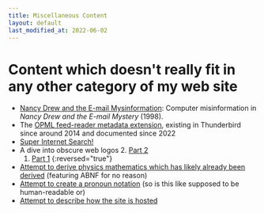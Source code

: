 ```yaml
---
title: Miscellaneous Content
layout: default
last_modified_at: 2022-06-02
---
```

# Content which doesn't really fit in any other category of my web site

- [Nancy Drew and the E-mail Mysinformation](/2023/06/12/nancy-drew-and-the-e-mail-mysinformation): Computer misinformation in <i>Nancy Drew and the E-mail Mystery</i> (1998).
- The [OPML feed-reader metadata extension](/2022/09/01/opml-feed-reader-metadata), existing in Thunderbird since around 2014 and documented since 2022
- [Super Internet Search!](/super-search.html)
- A dive into obscure web logos
  2. [Part 2](/2021/10/06/obscure-web-logos-part-2)
  1. [Part 1](/2021/09/27/obscure-web-logos)
  {:reversed="true"}
- [Attempt to derive physics mathematics which has likely already been derived](/2021/09/11/vectors-physics) (featuring ABNF for no reason)
- [Attempt to create a pronoun notation](/2021/06/16/pronoun-notation) (so is this like supposed to be human-readable or)
- [Attempt to describe how the site is hosted](/site-setup)
